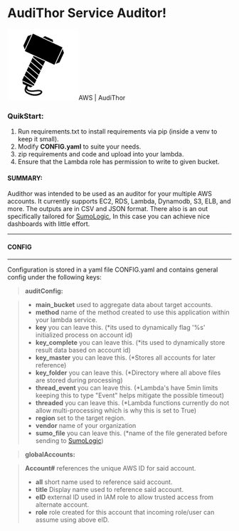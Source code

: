 AudiThor Service Auditor!
=========================

![Audithor hammer](https://github.com/astro44/AudiThor/blob/master/img/hammer2.png?raw=true)AWS | AudiThor
### QuikStart:

 1. Run requirements.txt to install requirements via pip (inside a venv to keep it small).
 2. Modify **CONFIG.yaml** to suite your needs.
 3. zip requirements and code and upload into your lambda.
 4. Ensure that the Lambda role has permission to write to given bucket. 

#### SUMMARY:
Audithor was intended to be used as an auditor for your multiple AWS accounts. It currently supports EC2, RDS, Lambda, Dynamodb, S3, ELB, and more.  The outputs are in CSV and JSON  format.  There also is an out specifically tailored for [SumoLogic](https://sumologic.com), In this case you can achieve nice dashboards with little effort.

----------


#### <i class="icon-file"></i>CONFIG
-------------

Configuration is stored in a yaml file CONFIG.yaml and contains general config under  the following keys:

> **auditConfig:**

> - **main_bucket** used to aggregate data about target accounts.
> -  **method**  name of the method created to use this application within your lambda service.
> - **key** you can leave this. (*its used to dynamically flag '%s' initialized process on account id)
> - **key_complete** you can leave this. (*its used to dynamically store result data based on account id)
> - **key_master** you can leave this. (*Stores all accounts for later reference)
> - **key_folder** you can leave this. (*Directory where all above files are stored during processing)
> - **thread_event** you can leave this. (*Lambda's have 5min limits keeping this to type "Event" helps mitigate the possible timeout)
> - **threaded** you can leave this. (*Lambda functions currently do not allow multi-processing which is why this is set to True)
> - **region** set to the target region.
> - **vendor** name of your organization
> - **sumo_file** you can leave this. (*name of the file generated before sending to [SumoLogic](https://service.sumologic.com/ui/))

> **globalAccounts:**

> **Account#** references the unique AWS ID for said account.
> -  **all**  short name used to reference said account.
> - **title** Display name used to reference said account.
> - **eID** external ID used in IAM role to allow trusted access from alternate account.
> - **role** role created for this account that incoming role/user can assume using above eID.




